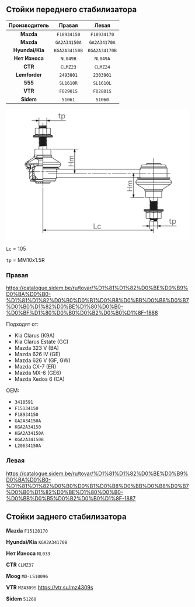 ## Стойки переднего стабилизатора

| Производитель | Правая | Левая |
|:-:|:-:|:-:|
| __Mazda__ | `F18934150` | `F18934170` |
| __Mazda__ | `GA2A34150A` | `GA2A34170A` |
| __Hyundai/Kia__ | `KGA2A34150B` | `KGA2A34170B` |
| __Нет Износа__ | `NL049B` | `NL049A` |
| __CTR__ | `CLMZ23` | `CLMZ24` |
| __Lemforder__ | `2493801` | `2303901` |
| __555__ | `SL1610R` | `SL1610L` |
| __VTR__ | `FO2901S` | `FO2801S` |
| __Sidem__ | `51061` | `51060` |

![alt text](img/Sidem.png)

`Lc` = 105

`tp` = MM10x1.5R

### Правая

https://catalogue.sidem.be/ru/tovar/%D1%81%D1%82%D0%BE%D0%B9%D0%BA%D0%B0-%D1%81%D1%82%D0%B0%D0%B1%D0%B8%D0%BB%D0%B8%D0%B7%D0%B0%D1%82%D0%BE%D1%80%D0%B0-%D0%BF%D1%80%D0%B0%D0%B2%D0%B0%D1%8F-1888

Подходят от:

- Kia Clarus (K9A)
- Kia Clarus Estate (GC)
- Mazda 323 V (BA)
- Mazda 626 IV (GE)
- Mazda 626 V (GF, GW)
- Mazda CX-7 (ER)
- Mazda MX-6 (GE6)
- Mazda Xedos 6 (CA)

OEM:

- `3410591`
- `F15134150`
- `F18934150`
- `GA2A34150A`
- `KGA2A34150`
- `KGA2A34150A`
- `KGA2A34150B`
- `L20634150A`

### Левая

https://catalogue.sidem.be/ru/tovar/%D1%81%D1%82%D0%BE%D0%B9%D0%BA%D0%B0-%D1%81%D1%82%D0%B0%D0%B1%D0%B8%D0%BB%D0%B8%D0%B7%D0%B0%D1%82%D0%BE%D1%80%D0%B0-%D0%BB%D0%B5%D0%B2%D0%B0%D1%8F-1887



## Стойки заднего стабилизатора

__Mazda__ `F15128170`

__Hyundai/Kia__ `KGA2A34170B`

__Нет Износа__ `NL033`

__CTR__ `CLMZ37`

__Moog__ `MD-LS10096`

__VTR__ `MZ4309S` https://vtr.su/mz4309s

__Sidem__ `51268`
